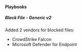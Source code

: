 
#### Playbooks

##### Block File - Generic v2

Added 2 vendors for blocked files: 
- CrowdStrike Falcon
- Microsoft Defender for Endpoint
